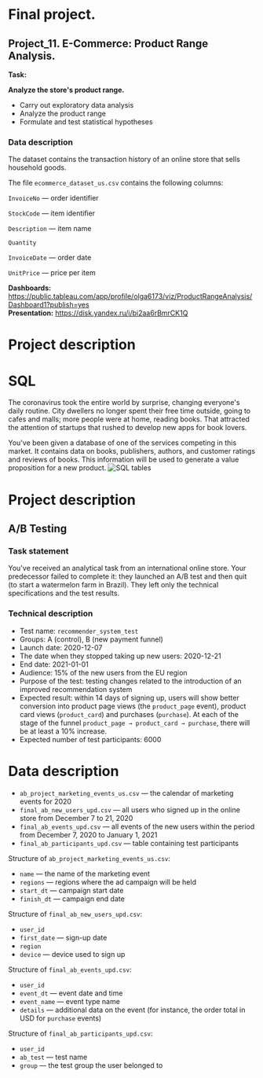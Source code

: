 # Final project.
## Project_11. E-Commerce: Product Range Analysis.

**Task:**

**Analyze the store's product range.**

- Carry out exploratory data analysis
- Analyze the product range
- Formulate and test statistical hypotheses

### Data description
The dataset contains the transaction history of an online store that sells household goods.

The file `ecommerce_dataset_us.csv` contains the following columns:

`InvoiceNo` — order identifier

`StockCode` — item identifier

`Description` — item name

`Quantity`

`InvoiceDate` — order date

`UnitPrice` — price per item


**Dashboards:** https://public.tableau.com/app/profile/olga6173/viz/ProductRangeAnalysis/Dashboard1?publish=yes 
<br>
**Presentation:** https://disk.yandex.ru/i/bi2aa6rBmrCK1Q


# Project description
# SQL

The coronavirus took the entire world by surprise, changing everyone's daily routine. City dwellers no longer spent their free time outside, going to cafes and malls; more people were at home, reading books. That attracted the attention of startups that rushed to develop new apps for book lovers. 

You've been given a database of one of the services competing in this market. It contains data on books, publishers, authors, and customer ratings and reviews of books. This information will be used to generate a value proposition for a new product. 
![SQL tables](https://user-images.githubusercontent.com/99878046/169647358-b3247a9f-6169-4d94-aa5c-0dbe1a730258.png)

# Project description
## A/B Testing

### Task statement

You've received an analytical task from an international online store. Your predecessor failed to complete it: they launched an A/B test and then quit (to start a watermelon farm in Brazil). They left only the technical specifications and the test results. 

### Technical description

- Test name: `recommender_system_test`
- Groups: А (control), B (new payment funnel)
- Launch date: 2020-12-07
- The date when they stopped taking up new users: 2020-12-21
- End date: 2021-01-01
- Audience: 15% of the new users from the EU region
- Purpose of the test: testing changes related to the introduction of an improved recommendation system
- Expected result: within 14 days of signing up, users will show better conversion into product page views (the `product_page` event), product card views (`product_card`) and purchases (`purchase`). At each of the stage of the funnel `product_page → product_card → purchase`, there will be at least a 10% increase.
- Expected number of test participants: 6000

# Data description
- `ab_project_marketing_events_us.csv` — the calendar of marketing events for 2020
- `final_ab_new_users_upd.csv` — all users who signed up in the online store from December 7 to 21, 2020
- `final_ab_events_upd.csv` — all events of the new users within the period from December 7, 2020 to January 1, 2021
- `final_ab_participants_upd.csv` — table containing test participants

Structure of `ab_project_marketing_events_us.csv`:

- `name` — the name of the marketing event
- `regions` — regions where the ad campaign will be held
- `start_dt` — campaign start date
- `finish_dt` — campaign end date

Structure of `final_ab_new_users_upd.csv`:

- `user_id`
- `first_date` — sign-up date
- `region`
- `device` — device used to sign up

Structure of `final_ab_events_upd.csv`:

- `user_id`
- `event_dt` — event date and time
- `event_name` — event type name
- `details` — additional data on the event (for instance, the order total in USD for `purchase` events)

Structure of `final_ab_participants_upd.csv`:

- `user_id`
- `ab_test` — test name
- `group` — the test group the user belonged to

